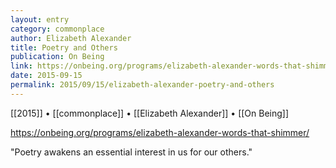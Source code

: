 ```yaml
---
layout: entry
category: commonplace
author: Elizabeth Alexander
title: Poetry and Others
publication: On Being
link: https://onbeing.org/programs/elizabeth-alexander-words-that-shimmer/
date: 2015-09-15
permalink: 2015/09/15/elizabeth-alexander-poetry-and-others
---
```


[[2015]] • [[commonplace]] • [[Elizabeth Alexander]] • [[On Being]]

https://onbeing.org/programs/elizabeth-alexander-words-that-shimmer/

"Poetry awakens an essential interest in us for our others."